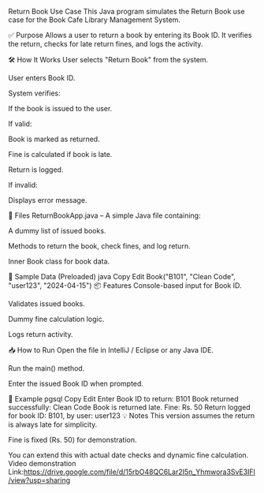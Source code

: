 Return Book Use Case
This Java program simulates the Return Book use case for the Book Cafe Library Management System.

✅ Purpose
Allows a user to return a book by entering its Book ID.
It verifies the return, checks for late return fines, and logs the activity.

🛠️ How It Works
User selects "Return Book" from the system.

User enters Book ID.

System verifies:

If the book is issued to the user.

If valid:

Book is marked as returned.

Fine is calculated if book is late.

Return is logged.

If invalid:

Displays error message.

🧾 Files
ReturnBookApp.java – A simple Java file containing:

A dummy list of issued books.

Methods to return the book, check fines, and log return.

Inner Book class for book data.

🧪 Sample Data (Preloaded)
java
Copy
Edit
Book("B101", "Clean Code", "user123", "2024-04-15")
📦 Features
Console-based input for Book ID.

Validates issued books.

Dummy fine calculation logic.

Logs return activity.

📥 How to Run
Open the file in IntelliJ / Eclipse or any Java IDE.

Run the main() method.

Enter the issued Book ID when prompted.

📌 Example
pgsql
Copy
Edit
Enter Book ID to return: B101
Book returned successfully: Clean Code
Book is returned late. Fine: Rs. 50
Return logged for book ID: B101, by user: user123
💡 Notes
This version assumes the return is always late for simplicity.

Fine is fixed (Rs. 50) for demonstration.

You can extend this with actual date checks and dynamic fine calculation.
Video demonstration Link:https://drive.google.com/file/d/15rbO48QC6Lar2I5n_Yhmwora3SvE3IFl/view?usp=sharing
